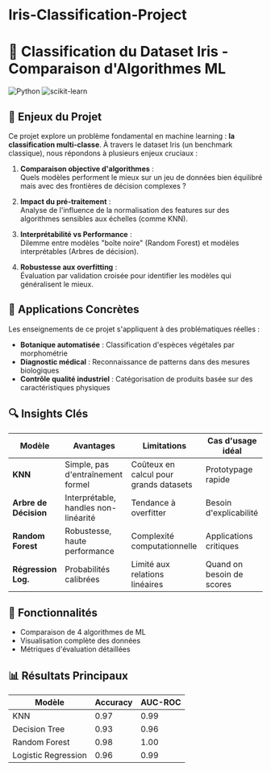 # Iris-Classification-Project
# 🌸 Classification du Dataset Iris - Comparaison d'Algorithmes ML

![Python](https://img.shields.io/badge/python-3670A0?style=for-the-badge&logo=python&logoColor=ffdd54)
![scikit-learn](https://img.shields.io/badge/scikit--learn-%23F7931E.svg?style=for-the-badge&logo=scikit-learn&logoColor=white)

## 📌 Enjeux du Projet

Ce projet explore un problème fondamental en machine learning : **la classification multi-classe**. À travers le dataset Iris (un benchmark classique), nous répondons à plusieurs enjeux cruciaux :

1. **Comparaison objective d'algorithmes** :  
   Quels modèles performent le mieux sur un jeu de données bien équilibré mais avec des frontières de décision complexes ?

2. **Impact du pré-traitement** :  
   Analyse de l'influence de la normalisation des features sur des algorithmes sensibles aux échelles (comme KNN).

3. **Interprétabilité vs Performance** :  
   Dilemme entre modèles "boîte noire" (Random Forest) et modèles interprétables (Arbres de décision).

4. **Robustesse aux overfitting** :  
   Évaluation par validation croisée pour identifier les modèles qui généralisent le mieux.

## 🎯 Applications Concrètes

Les enseignements de ce projet s'appliquent à des problématiques réelles :

- **Botanique automatisée** : Classification d'espèces végétales par morphométrie
- **Diagnostic médical** : Reconnaissance de patterns dans des mesures biologiques
- **Contrôle qualité industriel** : Catégorisation de produits basée sur des caractéristiques physiques

## 🔍 Insights Clés

| Modèle               | Avantages                          | Limitations                          | Cas d'usage idéal                |
|----------------------|------------------------------------|--------------------------------------|----------------------------------|
| **KNN**              | Simple, pas d'entraînement formel  | Coûteux en calcul pour grands datasets | Prototypage rapide              |
| **Arbre de Décision**| Interprétable, handles non-linéarité | Tendance à overfitter               | Besoin d'explicabilité          |
| **Random Forest**    | Robustesse, haute performance      | Complexité computationnelle         | Applications critiques           |
| **Régression Log.** | Probabilités calibrées             | Limité aux relations linéaires       | Quand on besoin de scores        |

## 🚀 Fonctionnalités
- Comparaison de 4 algorithmes de ML
- Visualisation complète des données
- Métriques d'évaluation détaillées

## 📊 Résultats Principaux
| Modèle               | Accuracy | AUC-ROC |
|----------------------|----------|---------|
| KNN                  | 0.97     | 0.99    |
| Decision Tree        | 0.93     | 0.96    |
| Random Forest        | 0.98     | 1.00    |
| Logistic Regression  | 0.96     | 0.99    |

